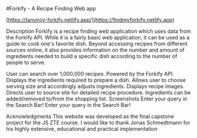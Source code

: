 #Forkify - A Recipe Finding Web app 

[https://tanviroy-forkify.netlify.app/](https://findmyforkify.netlify.app)

Description
 Forkify is a recipe finding web application which uses data from the Forkify API. While it is a fairly basic web application, it can be used as a guide to cook one's favorite dish. Beyond accessing recipes from different sources online, it also provides information on the number and amount of ingredients needed to build a specific dish according to the number of people to serve. 


User can search over 1,000,000 recipes.
Powered by the Forkify API.
Displays the ingredients required to prepare a dish.
Allows user to choose serving size and accordingly adjusts ingredients.
Displays recipe images.
Directs user to source site for detailed recipe procedure.
Ingredients can be added/removed to/from the shopping list.
Screenshots
Enter your query in the Search Bar! Enter your query in the Search Bar!



Acknowledgments
This website was developed as the final capstone project for the JS ZTE course.
I would like to thank Jonas Schmedtmann for his highly extensive, educational and practical implementation
